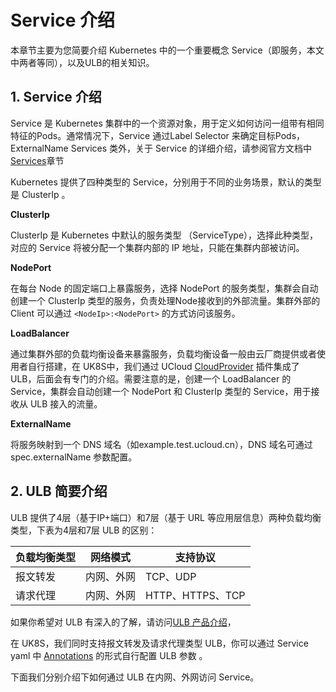 # Service 介绍

本章节主要为您简要介绍 Kubernetes 中的一个重要概念 Service（即服务，本文中两者等同），以及ULB的相关知识。

## 1. Service 介绍

Service 是 Kubernetes 集群中的一个资源对象，用于定义如何访问一组带有相同特征的Pods。通常情况下，Service 通过Label Selector 来确定目标Pods，ExternalName Services 类外，关于 Service 的详细介绍，请参阅官方文档中 [Services](https://kubernetes.io/docs/concepts/services-networking/service/#publishing-services-service-types)章节

Kubernetes 提供了四种类型的 Service，分别用于不同的业务场景，默认的类型是 ClusterIp 。

**ClusterIp**

ClusterIp 是 Kubernetes 中默认的服务类型 （ServiceType），选择此种类型，对应的 Service 将被分配一个集群内部的 IP 地址，只能在集群内部被访问。

**NodePort**

在每台 Node 的固定端口上暴露服务，选择 NodePort 的服务类型，集群会自动创建一个 ClusterIp 类型的服务，负责处理Node接收到的外部流量。集群外部的 Client 可以通过 `<NodeIp>:<NodePort>` 的方式访问该服务。

**LoadBalancer**

通过集群外部的负载均衡设备来暴露服务，负载均衡设备一般由云厂商提供或者使用者自行搭建，在 UK8S中，我们通过 UCloud [CloudProvider](/uk8s/service/cp_update) 插件集成了 ULB，后面会有专门的介绍。需要注意的是，创建一个 LoadBalancer 的 Service，集群会自动创建一个 NodePort 和 ClusterIp 类型的 Service，用于接收从 ULB 接入的流量。


**ExternalName**

将服务映射到一个 DNS 域名（如example.test.ucloud.cn），DNS 域名可通过 spec.externalName 参数配置。


## 2. ULB 简要介绍

ULB 提供了4层（基于IP+端口）和7层（基于 URL 等应用层信息）两种负载均衡类型，下表为4层和7层 ULB 的区别：

|负载均衡类型|网络模式|支持协议|
|--------|----|----|
|报文转发|内网、外网|TCP、UDP|
|请求代理|内网、外网|HTTP、HTTPS、TCP|

如果你希望对 ULB 有深入的了解，请访问[ULB 产品介绍](ulb/README)，

在 UK8S，我们同时支持报文转发及请求代理类型 ULB，你可以通过 Service yaml 中 [Annotations](/uk8s/service/annotations) 的形式自行配置 ULB 参数 。

下面我们分别介绍下如何通过 ULB 在内网、外网访问 Service。
